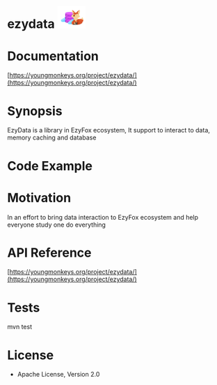 # ezydata <img src="https://github.com/youngmonkeys/ezydata/blob/master/logo.png" width="64" />

# Documentation

[https://youngmonkeys.org/project/ezydata/](https://youngmonkeys.org/project/ezydata/)

# Synopsis

EzyData is a library in EzyFox ecosystem, It support to interact to data, memory caching and database

# Code Example

# Motivation

In an effort to bring data interaction to EzyFox ecosystem and help everyone study one do everything

# API Reference

[https://youngmonkeys.org/project/ezydata/](https://youngmonkeys.org/project/ezydata/)

# Tests

mvn test

# License

- Apache License, Version 2.0
